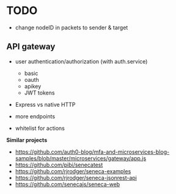 # TODO

* change nodeID in packets to sender & target

## API gateway

* user authentication/authorization (with auth.service)
	* basic
	* oauth
	* apikey
	* JWT tokens

* Express vs native HTTP
* more endpoints
* whitelist for actions


**Similar projects**
* https://github.com/auth0-blog/mfa-and-microservices-blog-samples/blob/master/microservices/gateway/app.js
* https://github.com/pibi/senecatest 
* https://github.com/rjrodger/seneca-examples 
* https://github.com/rjrodger/seneca-jsonrest-api
* https://github.com/senecajs/seneca-web